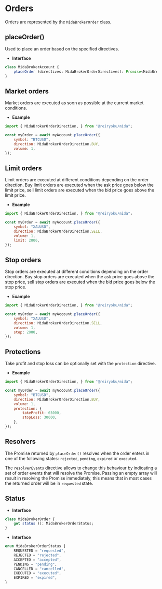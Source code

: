 # Orders
Orders are represented by the `MidaBrokerOrder` class.

## placeOrder()
Used to place an order based on the specified directives.

- **Interface**
```typescript
class MidaBrokerAccount {
    placeOrder (directives: MidaBrokerOrderDirectives): Promise<MidaBrokerOrder>;
}
```

## Market orders
Market orders are executed as soon as possible at the current market conditions.

- **Example**
```javascript
import { MidaBrokerOrderDirection, } from "@reiryoku/mida";

const myOrder = await myAccount.placeOrder({
    symbol: "BTCUSD",
    direction: MidaBrokerOrderDirection.BUY,
    volume: 1,
});
```

## Limit orders
Limit orders are executed at different conditions depending on the order direction.
Buy limit orders are executed when the ask price goes below the limit price,
sell limit orders are executed when the bid price goes above the limit price.

- **Example**
```javascript
import { MidaBrokerOrderDirection, } from "@reiryoku/mida";

const myOrder = await myAccount.placeOrder({
    symbol: "XAUUSD",
    direction: MidaBrokerOrderDirection.SELL,
    volume: 1,
    limit: 2000,
});
```

## Stop orders
Stop orders are executed at different conditions depending on the order direction.
Buy stop orders are executed when the ask price goes above the stop price,
sell stop orders are executed when the bid price goes below the stop price.

- **Example**
```javascript
import { MidaBrokerOrderDirection, } from "@reiryoku/mida";

const myOrder = await myAccount.placeOrder({
    symbol: "XAUUSD",
    direction: MidaBrokerOrderDirection.SELL,
    volume: 1,
    stop: 2000,
});
```

## Protections
Take profit and stop loss can be optionally set with the `protection` directive.

- **Example**
```javascript
import { MidaBrokerOrderDirection, } from "@reiryoku/mida";

const myOrder = await myAccount.placeOrder({
    symbol: "BTCUSD",
    direction: MidaBrokerOrderDirection.BUY,
    volume: 1,
    protection: {
        takeProfit: 65000,
        stopLoss: 30000,
    },
});
```

## Resolvers
The Promise returned by `placeOrder()` resolves when the order enters in one of the following states:
`rejected`, `pending`, `expired` or `executed`.

The `resolverEvents` directive allows to change this behaviour by indicating a set of order events that will resolve the Promise.
Passing an empty array will result in resolving the Promise immediately, this
means that in most cases the returned order will be in `requested` state.

## Status
- **Interface**
```typescript
class MidaBrokerOrder {
    get status (): MidaBrokerOrderStatus;
}
```
- **Interface**
```typescript
enum MidaBrokerOrderStatus {
    REQUESTED = "requested",
    REJECTED = "rejected",
    ACCEPTED = "accepted",
    PENDING = "pending",
    CANCELLED = "cancelled",
    EXECUTED = "executed",
    EXPIRED = "expired",
}
```

